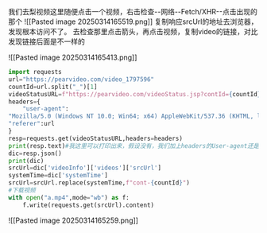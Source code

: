 我们去梨视频这里随便点击一个视频，右击检查--网络--Fetch/XHR--点击出现的那个
![[Pasted image 20250314165519.png]]
复制响应srcUrl的地址去浏览器，发现根本访问不了。
去检查那里点击箭头，再点击视频，复制video的链接，对比发现链接后面是不一样的

![[Pasted image 20250314165413.png]]

```python
import requests
url="https://pearvideo.com/video_1797596"
countId=url.split("_")[1]
videoStatusURL=f"https://pearvideo.com/videoStatus.jsp?contId={countId}"
headers={
    "user-agent":
"Mozilla/5.0 (Windows NT 10.0; Win64; x64) AppleWebKit/537.36 (KHTML, like Gecko) Chrome/134.0.0.0 Safari/537.36",
"referer":url
}
resp=requests.get(videoStatusURL,headers=headers)
print(resp.text)#我这里可以打印出来，假设没有，我们加上headers的User-agent还是不行，发现是要加防盗链refer,溯源，当前本次请求的上一级是谁
dic=resp.json()
print(dic)
srcUrl=dic['videoInfo']['videos']['srcUrl']
systemTime=dic['systemTime']
srcUrl=srcUrl.replace(systemTime,f"cont-{countId}")
#下载视频
with open("a.mp4",mode="wb") as f:
    f.write(requests.get(srcUrl).content)
```
![[Pasted image 20250314165259.png]]